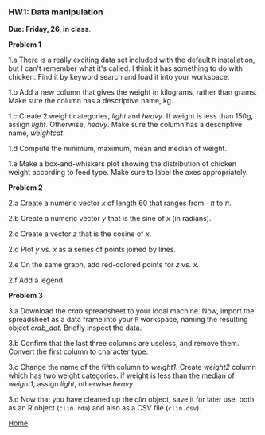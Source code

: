 ###  HW1: Data manipulation

**Due: Friday, 26, in class**.

**Problem 1**

1.a There is a really exciting data set included with the default `R` installation, but I can't remember what it's called. I think it has something to do with chicken. Find it by keyword search and load it into your workspace.
  
1.b Add a new column that gives the weight in kilograms, rather than grams. Make sure the
column has a descriptive name, kg.  
	
1.c Create 2 weight categories, *light* and *heavy*.  If weight is less than 150g, assign *light*.  Otherwise,  *heavy*.  Make sure the
column has a descriptive name, *weightcat*.

1.d Compute the minimum, maximum, mean and median of weight.

1.e Make a box-and-whiskers plot showing the distribution of chicken weight according to feed type. Make sure to label the axes appropriately.


**Problem 2**

2.a Create a numeric vector $x$ of length 60 that ranges from $-\pi$ to $\pi$.

2.b Create a numeric vector $y$ that is the sine of $x$ (in radians).

2.c Create a vector $z$ that is the cosine of $x$.

2.d Plot $y$ vs. $x$ as a series of points joined by lines. 

2.e On the same graph, add red-colored points for $z$ vs. $x$. 

2.f Add a legend.


**Problem 3**

3.a Download the *crab* spreadsheet to your local machine. Now, import the spreadsheet as a data frame into your `R`
workspace, naming the resulting object *crab_dat*. Briefly inspect the data.
 
3.b Confirm that the last three columns are useless, and remove them. Convert the first column to character
type. 

3.c Change the name of the fifth column to *weight1*. Create *weight2* column which has two weight categories.
 if weight is less than the median of *weight1*, assign *light*,  otherwise *heavy*.

3.d Now that you have cleaned up the *clin* object, save it for later use, both as an R object (`clin.rda`)
and also as a CSV file (`clin.csv`).

[Home](https://github.com/younghhk/STT461)
